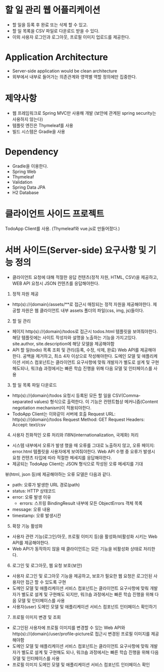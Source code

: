 # 할 일 관리 웹 어플리케이션 
- 할 일을 등록 후 완료 또는 삭제 할 수 있고.
- 할 일 목록을 CSV 파일로 다운로드 받을 수 있다.
- 이외 사용자 로그인과 로그아웃, 프로필 이미지 업로드를 제공한다. 

# Application Architecture
- Server-side application would be clean architecture
- 외부에서 내부로 들어가는 의존관계와 영역별 역할 정의에만 집중한다. 

# 제약사항
- 웹 프레임워크로 Spring MVC만 사용해 개발 (보안에 관계된 spring security는 사용하지 않는다)
- 템플릿 엔진은 Thymeleaf를 사용
- 빌드 시스템은 Gradle을 사용

# Dependency
- Gradle을 이용한다. 
- Spring Web
- Thymeleaf
- Validation
- Spring Data JPA
- H2 Database

# 클라이언트 사이드 프로젝트 
TodoApp Client를 사용. (Thymeleaf와 vue.js로 만들어졌다.)

# 서버 사이드(Server-side) 요구사항 및 기능 정의
- 클라이언트 요청에 대해 적절한 응답 컨텐츠(정적 자원, HTML, CSV)을 제공하고, WEB API 요청시 JSON 컨텐츠를 응답해야한다. 
1) 정적 자원 제공
- http(s)://{domain}/assets/**로 접근시 매칭되는 정적 자원을 제공해야한다. 제공할 자원은 웹 클라이언트 내부 assets 폴더의 파일(css, img, js)들이다.
2) 할 일 관리
- 페이지
http(s)://{domain}/todos로 접근시 todos.html 템플릿을 보여줘야한다. 해당 템플릿에는 사이트 작성자와 설명을 노출하는 기능을 가지고있다. 
site.author, site.description에 해당 모델을 제공해야함
- API
할 일(todo) 목록 조회 및 관리(등록, 수정, 삭제, 완료) Web API를 제공해야 한다. 
공백을 제거하고, 최소 4자 이상으로 작성해야한다. 
도메인 모델 및 애플리케이션 서비스 컴포넌트는 클라이언트 요구사항에 맞춰 개발자가 별도로 설계 및 구현해도되나, 워크숍 과정에서는 빠른 학습 진행을 위해
다음 모델 및 인터페이스를 사용
3) 할 일 목록 파일 다운로드
- http(s)://{domain}/todos 요청시 등록된 모든 할 일을 CSV(Comma-separated values) 형식으로 출력한다. 이 기능은 컨텐트협상 메커니즘(Content negotiation mechanism)이 적용되야한다. 
- TodoApp Client는 이와같이 서버에 호출
Request URL: http(s)://{domain}/todos
Request Method: GET
Request Headers: 
    Accept: text/csv
4) 사용자 친화적인 오류 처리와 I18N(internationalization, 국제화) 처리
- 시스템 내부에서 오류가 발생 했을 때 오류를 그대로 노출하지 않고, 오류 페이지: error.html 템플릿을 사용자에게 보여줘야한다. 
Web API 수행 중 요류가 발생시 요청 컨텐츠 타입에 따라 적절한 메세지를 응답해야한다.
- 제공되는 TodoApp Client는 JSON 형식으로 작성된 오류 메세지를 기대

뷰(html, json 등)에 제공해야하는 오류 모델은 다음과 같다. 
- path: 오류가 발생한 URL 경로(path)
- status: HTTP 상태코드
- error: 오류 발생 이유
    - errors: 스프링 BindingResult 내부에 모든 ObjectErrors 객체 목록
- message: 오류 내용
- timestamp: 오류 발생시칸
5) 확장 기능 활성화 
- 사용자 관련 기능(로그인/아웃, 프로필 이미지 등)을 활성화/비활성화 시키는 Web API를 제공해야한다. 
- Web API가 동작하지 않을 때 클라이언트는 모든 기능을 비활성화 상태로 처리한다. 
6) 로그인 및 로그아웃, 웹 요청 보호(보안)
- 사용자 로그인 및 로그아웃 기능을 제공하고, 보호가 필요한 웹 요청은 로그인된 사용자만 접근 할 수 있도록 구현
- 도메인 모델 및 애플리케이션 서비스 컴포넌트는 클라이언트 요구사항에 맞춰 개발자가 별도로 설계 및 구현해도 되지만, 워크숍 과정에서는 빠른 학습 진행을 위해 다음 모델 및 인터페이스를 사용
- 사용자(user) 도메인 모델 및 애플리케이션 서비스 컴포넌트 인터페이스 확인하기 
7) 프로필 이미지 변경 및 조회
- 로그인된 사용자에 프로필 이미지를 변경할 수 있는 Web API와 http(s)://{domain}/user/profile-picture로 접근시 변경된 프로필 이미지를 제공해야함
- 도메인 모델 및 애플리케이션 서비스 컴포넌트는 클라이언트 요구사항에 맞춰 개발자가 별도로 설계 및 구현해도 되나, 워크숍 과정에서는 빠른 학습 진행을 위해 다음 모델 및 인터페이스를 사용
- 프로필 이미지 도메인 모델 및 애플리케이션 서비스 컴포넌트 인터페이스 확인